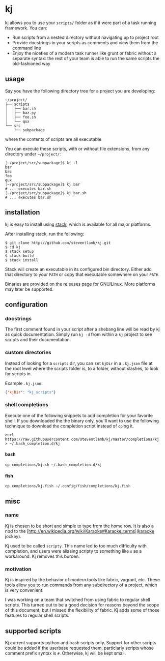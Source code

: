 # kj

kj allows you to use your `scripts/` folder as if it were part of a task running framework. You can:

* Run scripts from a nested directory without navigating up to project root
* Provide docstrings in your scripts as comments and view them from the command line
* Enjoy the niceties of a modern task runner like grunt or fabric without a separate syntax: the rest of your team is able to run the same scripts the old-fashioned way

## usage

Say you have the following directory tree for a project you are developing:

```
~/project/
├── scripts
│   ├── bar.sh
│   ├── baz.py
│   ├── foo.sh
│   └── qux
└── src
    └── subpackage
```

where the contents of scripts are all executable.

You can execute these scripts, with or without file extensions, from any directory under `~/project/`:
```
[~/project/src/subpackage]$ kj -l
bar
baz
foo
qux
[~/project/src/subpackage]$ kj bar
# ... executes bar.sh
[~/project/src/subpackage]$ kj bar.sh
# ... executes bar.sh

```

## installation

kj is easy to install using [stack](http://docs.haskellstack.org/en/stable/README/#how-to-install), which is available for all major platforms.

After installing stack, run the following:
```
$ git clone http://github.com/steventlamb/kj.git
$ cd kj
$ stack setup
$ stack build
$ stack install
```

Stack will create an executable in its configured bin directory. Either add that directory to your `PATH` or copy that executable somewhere on your `PATH`.

Binaries are provided on the releases page for GNU/Linux. More platforms may later be supported.

## configuration

### docstrings

The first comment found in your script after a shebang line will be read by kj as quick documentation. Simply run `kj -d` from within a `kj` project to see scripts and their documentation.

### custom directories

Instead of looking for a `scripts` dir, you can set `kjDir` in a `.kj.json` file at the root level where the scripts folder is, to a folder, without slashes, to look for scripts in.

Example `.kj.json`:
```json
{"kjDir": "kj_scripts"}
```

### shell completions

Execute one of the following snippets to add completion for your favorite shell. If you downloaded the the binary only, you'll want to use the following technique to download the completion script instead of `cp`ing it.

 ```shell
curl https://raw.githubusercontent.com/steventlamb/kj/master/completions/kj.sh > ~/.bash_completion.d/kj
```

#### bash

```shell
cp completions/kj.sh ~/.bash_completion.d/kj
```

#### fish

```shell
cp completions/kj.fish ~/.config/fish/completions/kj.fish
```

## misc

### name

Kj is chosen to be short and simple to type from the home row. It is also a nod to the [http://en.wikipedia.org/wiki/Karaoke#Karaoke_terms](karaoke jockey).

Kj used to be called `scripty`. This name led to too much difficulty with completion, and users were aliasing scripty to something like `s` as a workaround. Kj removes this burden.

### motivation

Kj is inspired by the behavior of modern tools like fabric, vagrant, etc.
These tools allow you to run commands from any subdirectory of a project, which is very
convenient.

I was working on a team that switched from using fabric to regular shell scripts. This turned out to be a good decision for reasons beyond the scope of this document, but I missed the flexibility of fabric. Kj adds some of those features to regular shell scripts.

## supported scripts

Kj current supports python and bash scripts only. Support for other scripts could be added if the userbase requested them, particlarly scripts whose comment prefix syntax is `#`. Otherwise, kj will be kept small.

